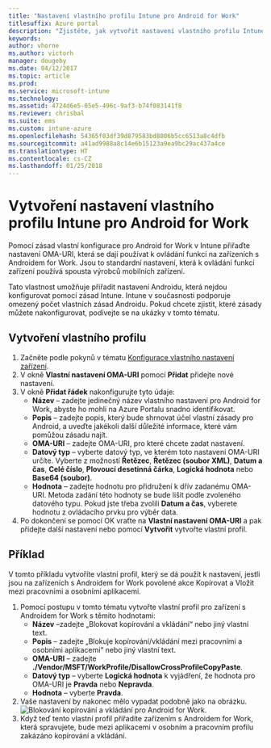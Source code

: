 ```yaml
---
title: "Nastavení vlastního profilu Intune pro Android for Work"
titlesuffix: Azure portal
description: "Zjistěte, jak vytvořit nastavení vlastního profilu Intune pro zařízení s Androidem for Work."
keywords: 
author: vhorne
ms.author: victorh
manager: dougeby
ms.date: 04/12/2017
ms.topic: article
ms.prod: 
ms.service: microsoft-intune
ms.technology: 
ms.assetid: 4724d6e5-05e5-496c-9af3-b74f083141f8
ms.reviewer: chrisbal
ms.suite: ems
ms.custom: intune-azure
ms.openlocfilehash: 54365f03df39d879583bd8806b5cc6513a8c4dfb
ms.sourcegitcommit: a41ad9988a8c14e6b15123a9ea9bc29ac437a4ce
ms.translationtype: HT
ms.contentlocale: cs-CZ
ms.lasthandoff: 01/25/2018
---
```

# <a name="create-intune-custom-profile-settings-for-android-for-work-devices"></a>Vytvoření nastavení vlastního profilu Intune pro Android for Work

Pomocí zásad vlastní konfigurace pro Android for Work v Intune přiřaďte nastavení OMA-URI, která se dají používat k ovládání funkcí na zařízeních s Androidem for Work. Jsou to standardní nastavení, která k ovládání funkcí zařízení používá spousta výrobců mobilních zařízení.

Tato vlastnost umožňuje přiřadit nastavení Androidu, která nejdou konfigurovat pomocí zásad Intune. Intune v současnosti podporuje omezený počet vlastních zásad Androidu. Pokud chcete zjistit, které zásady můžete nakonfigurovat, podívejte se na ukázky v tomto tématu.

## <a name="create-a-custom-profile"></a>Vytvoření vlastního profilu

1. Začněte podle pokynů v tématu [Konfigurace vlastního nastavení zařízení](custom-settings-configure.md).
2. V okně **Vlastní nastavení OMA-URI** pomocí **Přidat** přidejte nové nastavení.
3. V okně **Přidat řádek** nakonfigurujte tyto údaje:
    - **Název** – zadejte jedinečný název vlastního nastavení pro Android for Work, abyste ho mohli na Azure Portalu snadno identifikovat.
    - **Popis** – zadejte popis, který bude shrnovat účel vlastní zásady pro Android, a uveďte jakékoli další důležité informace, které vám pomůžou zásadu najít.
    - **OMA-URI** – zadejte OMA-URI, pro které chcete zadat nastavení.
    - **Datový typ** – vyberte datový typ, ve kterém toto nastavení OMA-URI určíte. Vyberte z možností **Řetězec**, **Řetězec (soubor XML)**, **Datum a čas**, **Celé číslo**, **Plovoucí desetinná čárka**, **Logická hodnota** nebo **Base64 (soubor)**.
    - **Hodnota** – zadejte hodnotu pro přidružení k dřív zadanému OMA-URI. Metoda zadání této hodnoty se bude lišit podle zvoleného datového typu. Pokud jste třeba zvolili **Datum a čas**, vyberete hodnotu z ovládacího prvku pro výběr data.
4. Po dokončení se pomocí OK vraťte na **Vlastní nastavení OMA-URI** a pak přidejte další nastavení nebo pomocí **Vytvořit** vytvořte vlastní profil.


## <a name="example"></a>Příklad

V tomto příkladu vytvoříte vlastní profil, který se dá použít k nastavení, jestli jsou na zařízeních s Androidem for Work povolené akce Kopírovat a Vložit mezi pracovními a osobními aplikacemi.

1. Pomocí postupu v tomto tématu vytvořte vlastní profil pro zařízení s Androidem for Work s těmito hodnotami:
    - **Název** –zadejte „Blokovat kopírování a vkládání“ nebo jiný vlastní text.
    - **Popis** – zadejte „Blokuje kopírování/vkládání mezi pracovními a osobními aplikacemi“ nebo jiný vlastní text.
    - **OMA-URI** – zadejte **./Vendor/MSFT/WorkProfile/DisallowCrossProfileCopyPaste**.
    - **Datový typ** – vyberte **Logická hodnota** k vyjádření, že hodnota pro OMA-URI je **Pravda** nebo **Nepravda**.
    - **Hodnota** – vyberte **Pravda**.
2. Vaše nastavení by nakonec mělo vypadat podobně jako na obrázku.
![Blokování kopírování a vkládání pro Android for Work.](./media/custom-policy-afw-copy-paste.png)
3. Když teď tento vlastní profil přiřadíte zařízením s Androidem for Work, která spravujete, bude mezi aplikacemi v osobním a pracovním profilu zakázáno kopírování a vkládání.